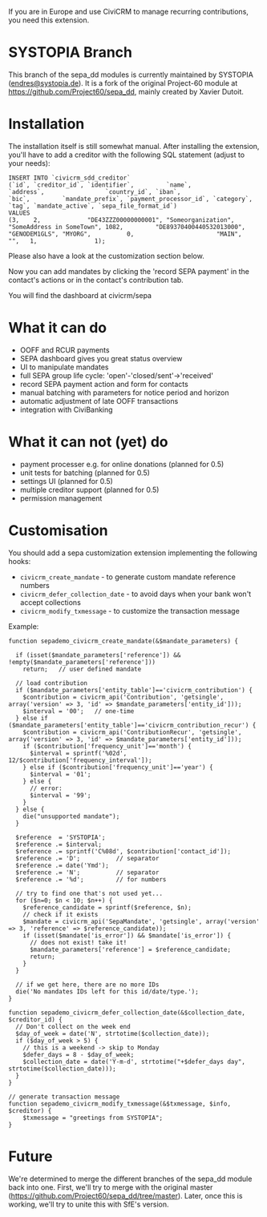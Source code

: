 If you are in Europe and use CiviCRM to manage recurring contributions, you need this extension.

# SYSTOPIA Branch

This branch of the sepa_dd modules is currently maintained by SYSTOPIA (endres@systopia.de). It is a fork of the original Project-60 module at https://github.com/Project60/sepa_dd, mainly created by Xavier Dutoit.

# Installation

The installation itself is still somewhat manual. After installing the extension, you'll have to add a creditor with the following SQL statement (adjust to your needs):

```
INSERT INTO `civicrm_sdd_creditor`
(`id`, `creditor_id`, `identifier`,         `name`,             `address`,                 `country_id`, `iban`,                   `bic`,         `mandate_prefix`, `payment_processor_id`, `category`, `tag`, `mandate_active`, `sepa_file_format_id`) 
VALUES
(3,    2,             "DE43ZZZ00000000001", "Someorganization", "SomeAddress in SomeTown", 1082,         "DE89370400440532013000", "GENODEM1GLS", "MYORG",          0,                       "MAIN",     "",   1,                1);
```
Please also have a look at the customization section below.

Now you can add mandates by clicking the 'record SEPA payment' in the contact's actions or in the contact's contribution tab.

You will find the dashboard at civicrm/sepa


# What it can do

* OOFF and RCUR payments
* SEPA dashboard gives you great status overview
* UI to manipulate mandates
* full SEPA group life cycle: 'open'-'closed/sent'->'received'
* record SEPA payment action and form for contacts
* manual batching with parameters for notice period and horizon
* automatic adjustment of late OOFF transactions
* integration with CiviBanking


# What it can not (yet) do

* payment processer e.g. for online donations (planned for 0.5)
* unit tests for batching (planned for 0.5)
* settings UI (planned for 0.5)
* multiple creditor support (planned for 0.5)
* permission management


# Customisation

You should add a sepa customization extension implementing the following hooks:
* `civicrm_create_mandate` - to generate custom mandate reference numbers
* `civicrm_defer_collection_date` - to avoid days when your bank won't accept collections
* `civicrm_modify_txmessage` - to customize the transaction message

Example:
```
function sepademo_civicrm_create_mandate(&$mandate_parameters) {

  if (isset($mandate_parameters['reference']) && !empty($mandate_parameters['reference']))
    return;   // user defined mandate

  // load contribution
  if ($mandate_parameters['entity_table']=='civicrm_contribution') {
    $contribution = civicrm_api('Contribution', 'getsingle', array('version' => 3, 'id' => $mandate_parameters['entity_id']));
    $interval = '00';   // one-time
  } else if ($mandate_parameters['entity_table']=='civicrm_contribution_recur') {
    $contribution = civicrm_api('ContributionRecur', 'getsingle', array('version' => 3, 'id' => $mandate_parameters['entity_id']));
    if ($contribution['frequency_unit']=='month') {
      $interval = sprintf('%02d', 12/$contribution['frequency_interval']);
    } else if ($contribution['frequency_unit']=='year') {
      $interval = '01';
    } else {
      // error:
      $interval = '99';
    }
  } else {
    die("unsupported mandate");
  }

  $reference  = 'SYSTOPIA';
  $reference .= $interval;
  $reference .= sprintf('C%08d', $contribution['contact_id']);
  $reference .= 'D';          // separator
  $reference .= date('Ymd');
  $reference .= 'N';          // separator
  $reference .= '%d';         // for numbers

  // try to find one that's not used yet...
  for ($n=0; $n < 10; $n++) {
    $reference_candidate = sprintf($reference, $n);
    // check if it exists
    $mandate = civicrm_api('SepaMandate', 'getsingle', array('version' => 3, 'reference' => $reference_candidate));
    if (isset($mandate['is_error']) && $mandate['is_error']) {
      // does not exist! take it!
      $mandate_parameters['reference'] = $reference_candidate;
      return;
    }
  }

  // if we get here, there are no more IDs
  die('No mandates IDs left for this id/date/type.');
}

function sepademo_civicrm_defer_collection_date(&$collection_date, $creditor_id) {
  // Don't collect on the week end
  $day_of_week = date('N', strtotime($collection_date));
  if ($day_of_week > 5) {
    // this is a weekend -> skip to Monday
    $defer_days = 8 - $day_of_week;
    $collection_date = date('Y-m-d', strtotime("+$defer_days day", strtotime($collection_date)));
  }
}

// generate transaction message
function sepademo_civicrm_modify_txmessage(&$txmessage, $info, $creditor) {
	$txmessage = "greetings from SYSTOPIA";
}
```


# Future

We're determined to merge the different branches of the sepa_dd module back into one. First, we'll try to merge with the original master (https://github.com/Project60/sepa_dd/tree/master). Later, once this is working, we'll try to unite this with SfE's version.